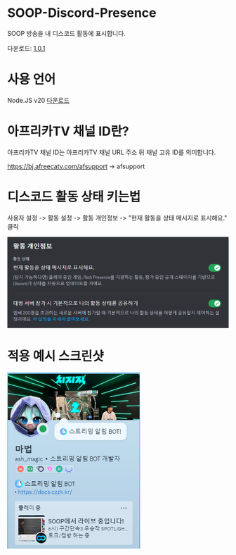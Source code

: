 # SOOP-Discord-Presence
SOOP 방송을 내 디스코드 활동에 표시합니다.

다운로드: [1.0.1](https://github.com/AsHMagic/afreecaTV-Discord-Presence/releases/tag/1.0.1)
# 사용 언어
Node.JS v20 [다운로드](https://nodejs.org/dist/v20.11.1/node-v20.11.1-x64.msi)
# 아프리카TV 채널 ID란?
아프리카TV 채널 ID는 아프리카TV 채널 URL 주소 뒤 채널 고유 ID를 의미합니다. 

https://bj.afreecatv.com/afsupport -> afsupport
# 디스코드 활동 상태 키는법
사용자 설정 -> 활동 설정 -> 활동 개인정보 -> "현재 활동을 상태 메시지로 표시해요." 클릭

<img src="https://github.com/AsHMagic/SOOP-Discord-Presence/blob/main/images/discord-presence-setting.png"></img>
# 적용 예시 스크린샷
<img src="https://github.com/AsHMagic/SOOP-Discord-Presence/blob/main/images/example.png"></img>
